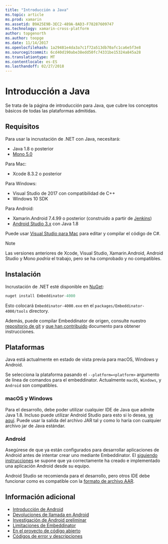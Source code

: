 ```yaml
---
title: "Introducción a Java"
ms.topic: article
ms.prod: xamarin
ms.assetid: B9A25E9B-3EC2-489A-8AD3-F78287609747
ms.technology: xamarin-cross-platform
author: topgenorth
ms.author: toopge
ms.date: 11/14/2017
ms.openlocfilehash: 1a29481e4da3a7c1f72a513db70afc1ca6e5f3e8
ms.sourcegitcommit: 6cd40d190abe38edd50fc74331be15324a845a28
ms.translationtype: MT
ms.contentlocale: es-ES
ms.lasthandoff: 02/27/2018
---
```

# <a name="getting-started-with-java"></a>Introducción a Java


Se trata de la página de introducción para Java, que cubre los conceptos básicos de todas las plataformas admitidas.

## <a name="requirements"></a>Requisitos

Para usar la incrustación de .NET con Java, necesitará:

* Java 1.8 o posterior
* [Mono 5.0](http://www.mono-project.com/download/)

Para Mac:
* Xcode 8.3.2 o posterior

Para Windows:
* Visual Studio de 2017 con compatibilidad de C++
* Windows 10 SDK

Para Android:
* Xamarin.Android 7.4.99 o posterior (construido a partir de [Jenkins](https://jenkins.mono-project.com/view/Xamarin.Android/job/xamarin-android/lastSuccessfulBuild/Azure/))
* [Android Studio 3.x](https://developer.android.com/studio/index.html) con Java 1.8

Puede usar [Visual Studio para Mac](https://www.visualstudio.com/vs/visual-studio-mac/) para editar y compilar el código de C#.

> [!NOTE]
> Las versiones anteriores de Xcode, Visual Studio, Xamarin.Android, Android Studio y Mono _podría_ el trabajo, pero se ha comprobado y no compatibles.

## <a name="installation"></a>Instalación

Incrustación de .NET esté disponible en [NuGet](https://www.nuget.org/packages/Embeddinator-4000/):

```csharp
nuget install Embeddinator-4000
```
Esto colocará `Embeddinator-4000.exe` en el `packages/Embeddinator-4000/tools` directory.

Además, puede compilar Embeddinator de origen, consulte nuestro [repositorio de git](https://github.com/mono/Embeddinator-4000/) y [que han contribuido](https://github.com/mono/Embeddinator-4000/blob/master/docs/Contributing.md) documento para obtener instrucciones.

## <a name="platforms"></a>Plataformas

Java está actualmente en estado de vista previa para macOS, Windows y Android.

Se selecciona la plataforma pasando el `--platform=<platform>` argumento de línea de comandos para el embeddinator. Actualmente `macOS`, `Windows`, y `Android` son compatibles.

### <a name="macos-and-windows"></a>macOS y Windows

Para el desarrollo, debe poder utilizar cualquier IDE de Java que admite Java 1.8. Incluso puede utilizar Android Studio para esto si lo desea, [ve aquí](https://stackoverflow.com/questions/16626810/can-android-studio-be-used-to-run-standard-java-projects). Puede usar la salida del archivo JAR tal y como lo haría con cualquier archivo jar de Java estándar.

### <a name="android"></a>Android

Asegúrese de que ya están configurados para desarrollar aplicaciones de Android antes de intentar crear uno mediante Embeddinator. El [siguiendo instrucciones](~/tools/dotnet-embedding/get-started/java/android.md) se supone que ya correctamente ha creado e implementado una aplicación Android desde su equipo.

Android Studio se recomienda para el desarrollo, pero otros IDE debe funcionar como es compatible con la [formato de archivo AAR](https://developer.android.com/studio/projects/android-library.html).

## <a name="further-reading"></a>Información adicional

* [Introducción de Android](~/tools/dotnet-embedding/get-started/java/android.md)
* [Devoluciones de llamada en Android](~/tools/dotnet-embedding/android/callbacks.md)
* [Investigación de Android preliminar](~/tools/dotnet-embedding/android/index.md)
* [Limitaciones de Embeddinator](~/tools/dotnet-embedding/limitations.md)
* [En el proyecto de código abierto](https://github.com/mono/Embeddinator-4000/blob/master/docs/Contributing.md)
* [Códigos de error y descripciones](~/tools/dotnet-embedding/errors.md)
